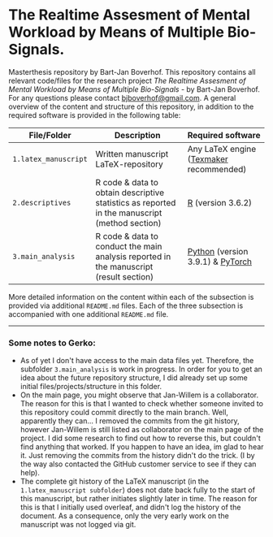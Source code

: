 # The Realtime Assesment of Mental Workload by Means of Multiple Bio-Signals.
Masterthesis repository by Bart-Jan Boverhof. 
This repository contains all relevant code/files for the research project *The Realtime Assesment of Mental Workload by Means of Multiple Bio-Signals* - by Bart-Jan Boverhof. 
For any questions please contact bjboverhof@gmail.com.
A general overview of the content and structure of this repository, in addition to the required software is provided in the following table:

| File/Folder | Description | Required software |
| ----------- | ----------- | ----------------- |
| `1.latex_manuscript` | Written manuscript LaTeX-repository | Any LaTeX engine ([Texmaker](https://www.xm1math.net/texmaker/) recommended) |
| `2.descriptives` | R code & data to obtain descriptive statistics as reported in the manuscript (method section) | [R](https://www.r-project.org/) (version 3.6.2) |
| `3.main_analysis` | R code & data to conduct the main analysis reported in the manuscript (result section) | [Python](https://www.python.org/) (version 3.9.1) & [PyTorch](https://pytorch.org/) | 

More detailed information on the content within each of the subsection is provided via additional `README.md` files. Each of the three subsection is accompanied with one additional `README.md` file.

---
### Some notes to Gerko: 
- As of yet I don't have access to the main data files yet. Therefore, the subfolder `3.main_analysis` is work in progress. In order for you to get an idea about the future repository structure, I did already set up some initial files/projects/structure in this folder. 
- On the main page, you might observe that Jan-Willem is a collaborator. The reason for this is that I wanted to check whether someone invited to this repository could commit directly to the main branch. Well, apparently they can... I removed the commits from the git history, however Jan-Willem is still listed as collaborator on the main page of the project. I did some research to find out how to reverse this, but couldn't find anything that worked. If you happen to have an idea, im glad to hear it. Just removing the commits from the history didn't do the trick. (I by the way also contacted the GitHub customer service to see if they can help).
- The complete git history of the LaTeX manuscript (in the `1.latex_manuscript subfolder`) does not date back fully to the start of this manuscript, but rather initiates slightly later in time. The reason for this is that I initially used overleaf, and didn't log the history of the document. As a consequence, only the very early work on the manuscript was not logged via git. 